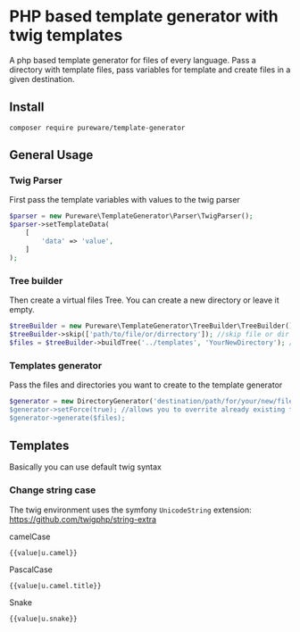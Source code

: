 # PHP based template generator with twig templates
A php based template generator for files of every language. Pass a directory with template files, pass variables for template and create files in a given destination.

## Install
```
composer require pureware/template-generator
```

## General Usage

### Twig Parser
First pass the template variables with values to the twig parser
```php
$parser = new Pureware\TemplateGenerator\Parser\TwigParser();
$parser->setTemplateData(
    [
        'data' => 'value',
    ]
);
```

### Tree builder
Then create a virtual files Tree. You can create a new directory or leave it empty.
```php 
$treeBuilder = new Pureware\TemplateGenerator\TreeBuilder\TreeBuilder();
$treeBuilder->skip(['path/to/file/or/dirrectory']); //skip file or dir
$files = $treeBuilder->buildTree('../templates', 'YourNewDirectory'); // your templates
```

### Templates generator
Pass the files and directories you want to create to the template generator
``` php
$generator = new DirectoryGenerator('destination/path/for/your/new/files/YourNewDirectory, $parser);
$generator->setForce(true); //allows you to overrite already existing files
$generator->generate($files);
```


## Templates
Basically you can use default twig syntax

### Change string case
The twig environment uses the symfony `UnicodeString` extension: https://github.com/twigphp/string-extra

camelCase
```twig
{{value|u.camel}}
```

PascalCase
```twig
{{value|u.camel.title}}
```

Snake
```twig
{{value|u.snake}}
```

